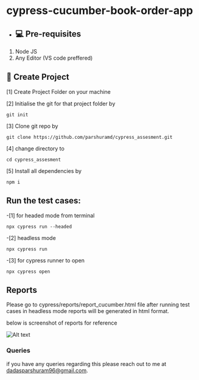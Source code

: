 # cypress-cucumber-book-order-app

- ## 💻 Pre-requisites

1. Node JS
2. Any Editor (VS code preffered)

## 🚀 Create Project

[1] Create Project Folder on your machine

[2] Initialise the git for that project folder by 

```git init```

[3] Clone git repo by

```git clone https://github.com/parshuramd/cypress_assesment.git```

[4] change directory to

```cd cypress_assesment```

[5] Install all dependencies by

```npm i```


## Run the test cases:

-[1] for headed mode from terminal

```npx cypress run --headed```

-[2] headless mode

```npx cypress run```

-[3] for cypress runner to open

```npx cypress open```

## Reports

Please go to cypress/reports/report_cucumber.html file after running test cases in headless mode reports will be generated in html format.

below is screenshot of reports for reference


![Alt text](image.png)

### Queries
  if you have any queries regarding this please reach out to me at dadasparshuram96@gmail.com.